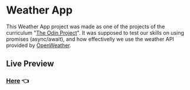 # Weather App

This Weather App project was made as one of the projects of the curriculum "[The Odin Project](https://www.theodinproject.com/)". It was supposed to test our skills on using promises (async/await), and how effectivelly we use the weather API provided by [OpenWeather](https://openweathermap.org/).

## Live Preview

### [Here](https://gabe563.github.io/weather-app/) 👈
